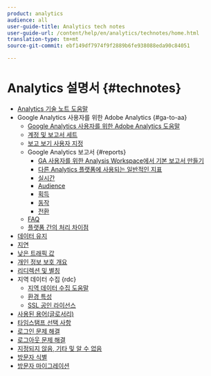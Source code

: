 ```yaml
---
product: analytics
audience: all
user-guide-title: Analytics tech notes
user-guide-url: /content/help/en/analytics/technotes/home.html
translation-type: tm+mt
source-git-commit: ebf149df7974f9f2889b6fe938088eda90c84051

---
```



# Analytics 설명서 {#technotes}

+ [Analytics 기술 노트 도움말](home.md)
+ Google Analytics 사용자를 위한 Adobe Analytics {#ga-to-aa}
   + [Google Analytics 사용자를 위한 Adobe Analytics 도움말](ga-to-aa/home.md)
   + [계정 및 보고서 세트](ga-to-aa/accounts.md)
   + [보고 보기 사용자 지정](ga-to-aa/customization.md)
   + Google Analytics 보고서 {#reports}
      + [GA 사용자를 위한 Analysis Workspace에서 기본 보고서 만들기](ga-to-aa/reports/create-report.md)
      + [다른 Analytics 플랫폼에 사용되는 일반적인 지표](ga-to-aa/reports/common-metrics.md)
      + [실시간](ga-to-aa/reports/realtime-reports.md)
      + [Audience](ga-to-aa/reports/audience-reports.md)
      + [획득](ga-to-aa/reports/acquisition-reports.md)
      + [동작](ga-to-aa/reports/behavior-reports.md)
      + [전환](ga-to-aa/reports/conversions-reports.md)
   + [FAQ](ga-to-aa/faq.md)
   + [플랫폼 간의 처리 차이점](ga-to-aa/processing-differences.md)
+ [데이터 유지](data-retention.md)
+ [지연](latency.md)
+ [낮은 트래픽 값](low-traffic.md)
+ [개인 정보 보호 개요](privacy-overview.md)
+ [리디렉션 및 별칭](redirects.md)
+ 지역 데이터 수집 {rdc}
   + [지역 데이터 수집 도움말](rdc/regional-data-collection.md)
   + [환경 특성](rdc/rdc-environment-characteristics.md)
   + [SSL 공인 라이선스](rdc/ssl-cert-licensing.md)
+ [사용된 용어(글로서리)](terms.md)
+ [타임스탬프 선택 사항](timestamps-optional.md)
+ [로그인 문제 해결](troubleshoot-login.md)
+ [로그아웃 문제 해결](troubleshoot-sessions.md)
+ [지정되지 않음, 기타 및 알 수 없음](unspecified.md)
+ [방문자 식별](visitor-identification.md)
+ [방문자 마이그레이션](visitor-migration.md)